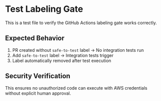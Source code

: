 # Test Labeling Gate

This is a test file to verify the GitHub Actions labeling gate works correctly.

## Expected Behavior

1. PR created without `safe-to-test` label → No integration tests run
2. Add `safe-to-test` label → Integration tests trigger
3. Label automatically removed after test execution

## Security Verification

This ensures no unauthorized code can execute with AWS credentials without explicit human approval.